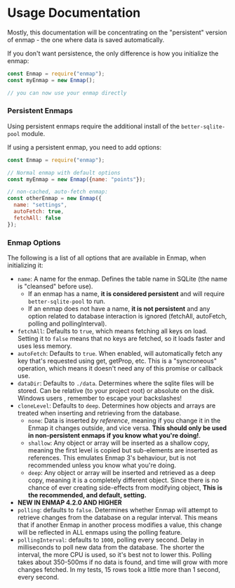 # Usage Documentation

Mostly, this documentation will be concentrating on the "persistent" version of enmap - the one where data is saved automatically.

If you don't want persistence, the only difference is how you initialize the enmap: 

```javascript
const Enmap = require("enmap");
const myEnmap = new Enmap();

// you can now use your enmap directly
```

### Persistent Enmaps

Using persistent enmaps require the additional install of the `better-sqlite-pool` module. 

If using a persistent enmap, you need to add options: 

```javascript
const Enmap = require("enmap");

// Normal enmap with default options
const myEnmap = new Enmap({name: "points"});

// non-cached, auto-fetch enmap: 
const otherEnmap = new Enmap({
  name: "settings",
  autoFetch: true,
  fetchAll: false
});
```

### Enmap Options

The following is a list of all options that are available in Enmap, when initializing it: 

* `name`: A name for the enmap. Defines the table name in SQLite \(the name is "cleansed" before use\). 
  * If an enmap has a name, **it is considered persistent** and will require `better-sqlite-pool` to run.
  * If an enmap does not have a name, **it is not persistent** and any option related to database interaction is ignored \(fetchAll, autoFetch, polling and pollingInterval\).
* `fetchAll`: Defaults to `true`, which means fetching all keys on load. Setting it to `false` means that no keys are fetched, so it loads faster and uses less memory. 
* `autoFetch`: Defaults to `true`. When enabled, will automatically fetch any key that's requested using get, getProp, etc. This is a "syncroneous" operation, which means it doesn't need any of this promise or callback use.
* `dataDir`: Defaults to `./data`. Determines where the sqlite files will be stored. Can be relative \(to your project root\) or absolute on the disk. Windows users , remember to escape your backslashes!
* `cloneLevel`: Defaults to `deep`. Determines how objects and arrays are treated when inserting and retrieving from the database.
  * `none`: Data is inserted _by reference_, meaning if you change it in the Enmap it changes outside, and vice versa. **This should only be used in non-persistent enmaps if you know what you're doing!**.
  * `shallow`: Any object or array will be inserted as a shallow copy, meaning the first level is copied but sub-elements are inserted as references. This emulates Enmap 3's behaviour, but is not recommended unless you know what you're doing.
  * `deep`: Any object or array will be inserted and retrieved as a deep copy, meaning it is a completely different object. Since there is no chance of ever creating side-effects from modifying object, **This is the recommended, and default, setting.**
* **NEW IN ENMAP 4.2.0 AND HIGHER**
* `polling`: defaults to `false`. Determines whether Enmap will attempt to retrieve changes from the database on a regular interval. This means that if another Enmap in another process modifies a value, this change will be reflected in ALL enmaps using the polling feature. 
* `pollingInterval`: defaults to `1000`, polling every second. Delay in milliseconds to poll new data from the database. The shorter the interval, the more CPU is used, so it's best not to lower this. Polling takes about 350-500ms if no data is found, and time will grow with more changes fetched. In my tests, 15 rows took a little more than 1 second, every second. 

